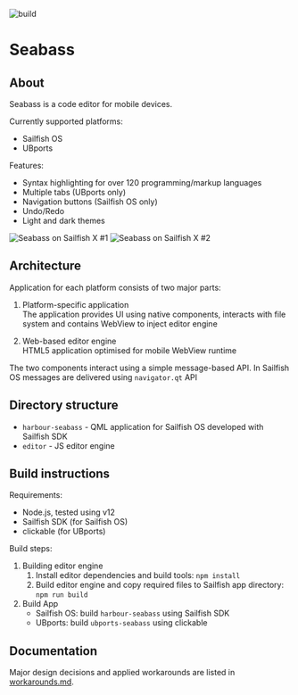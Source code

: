 ![build](https://github.com/milikhin/seabass2/workflows/build/badge.svg)

# Seabass

## About

Seabass is a code editor for mobile devices.

Currently supported platforms:

* Sailfish OS
* UBports

Features:
* Syntax highlighting for over 120 programming/markup languages
* Multiple tabs (UBports only)
* Navigation buttons (Sailfish OS only)
* Undo/Redo
* Light and dark themes

![Seabass on Sailfish X #1](http://milikhin.name/img/seabass/seabass-xperia-04.png)
![Seabass on Sailfish X #2](http://milikhin.name/img/seabass/seabass-xperia-02.png)

## Architecture

Application for each platform consists of two major parts:

1. Platform-specific application  
    The application provides UI using native components, interacts with file system and contains WebView to inject editor engine

1. Web-based editor engine  
    HTML5 application optimised for mobile WebView runtime

The two components interact using a simple message-based API.
In Sailfish OS messages are delivered using `navigator.qt` API

## Directory structure

* `harbour-seabass` - QML application for Sailfish OS developed with Sailfish SDK
* `editor` - JS editor engine

## Build instructions

Requirements:

* Node.js, tested using v12
* Sailfish SDK (for Sailfish OS)
* clickable (for UBports)

Build steps:

1. Building editor engine  
   1. Install editor dependencies and build tools: `npm install`
   1. Build editor engine and copy required files to Sailfish app directory: `npm run build`
1. Build App  
   * Sailfish OS: build `harbour-seabass` using Sailfish SDK
   * UBports: build `ubports-seabass` using clickable

## Documentation

Major design decisions and applied workarounds are listed in [workarounds.md](docs/workarounds.md).

